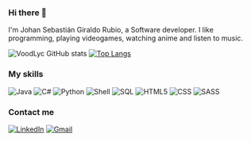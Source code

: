 ### Hi there 👋

I'm Johan Sebastián Giraldo Rubio, a Software developer. I like programming, playing videogames, watching anime and listen to music.

![VoodLyc GitHub stats](https://github-readme-stats.vercel.app/api?username=VoodLyc&show_icons=true&count_private=true&include_all_commits=true&theme=github_dark)
[![Top Langs](https://github-readme-stats.vercel.app/api/top-langs/?username=VoodLyc&hide=cython,xslt&layout=compact&theme=github_dark)](https://github.com/anuraghazra/github-readme-stats)

### **My skills**

![Java](https://img.shields.io/badge/Java-ED8B00?style=for-the-badge&logo=java&logoColor=white)
![C#](https://img.shields.io/badge/C%23-239120?style=for-the-badge&logo=c-sharp&logoColor=white)
![Python](https://img.shields.io/badge/Python-14354C?style=for-the-badge&logo=python&logoColor=white)
![Shell](https://img.shields.io/badge/Shell_Script-121011?style=for-the-badge&logo=gnu-bash&logoColor=white)
![SQL](https://img.shields.io/badge/PostgreSQL-316192?style=for-the-badge&logo=postgresql&logoColor=white)
![HTML5](https://img.shields.io/badge/HTML5-E34F26?style=for-the-badge&logo=html5&logoColor=white)
![CSS](https://img.shields.io/badge/CSS-239120?&style=for-the-badge&logo=css3&logoColor=white)
![SASS](https://img.shields.io/badge/Sass-CC6699?style=for-the-badge&logo=sass&logoColor=white)

### **Contact me**

[![LinkedIn](https://img.shields.io/badge/LinkedIn-0077B5?style=for-the-badge&logo=linkedin&logoColor=white)](https://www.linkedin.com/in/johan-giraldo-913f)
[![Gmail](https://img.shields.io/badge/Gmail-D14836?style=for-the-badge&logo=gmail&logoColor=white)](mailto:j.sebasgr036@gmail.com)
